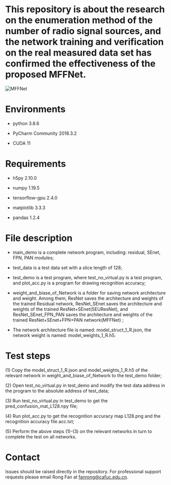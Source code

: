 # This repository is about the research on the enumeration method of the number of radio signal sources, and the network training and verification on the real measured data set has confirmed the effectiveness of the proposed MFFNet.
![MFFNet](https://user-images.githubusercontent.com/74703156/141611152-13298899-8cf4-4660-8417-526e64155f9c.jpg)

# Environments

- python 3.8.6

- PyCharm Community 2018.3.2

- CUDA 11

# Requirements

- h5py 2.10.0

- numpy 1.19.5

- tensorflow-gpu 2.4.0

- matplotlib 3.3.3

- pandas 1.2.4

# File description

- main_demo is a complete network program, including: residual, SEnet, FPN, PAN modules;

- test_data is a test data set with a slice length of 128;

- test_demo is a test program, where test_no_virtual.py is a test program, and plot_acc.py is a program for drawing recognition accuracy;

- weight_and_biase_of_Network is a folder for saving network architecture and weight. Among them, ResNet saves the architecture and weights of the trained Residual network, ResNet_SEnet saves the architecture and weights of the trained ResNet+SEnet(SEUResNet), and ResNet_SEnet_FPN_PAN saves the architecture and weights of the trained ResNet+SEnet+FPN+PAN network(MFFNet) ;

- The network architecture file is named: model_struct_1_R.json, the network weight is named: model_weights_1_R.h5.

# Test steps
(1) Copy the model_struct_1_R.json and model_weights_1_R.h5 of the relevant network in weight_and_biase_of_Network to the test_demo folder;

(2) Open test_no_virtual.py in test_demo and modify the test data address in the program to the absolute address of test_data;

(3) Run test_no_virtual.py in test_demo to get the pred_confusion_mat_L128.npy file;

(4) Run plot_acc.py to get the recognition accuracy map L128.png and the recognition accuracy file acc.txt;

(5) Perform the above steps (1)-(3) on the relevant networks in turn to complete the test on all networks.

# Contact
Issues should be raised directly in the repository. For professional support requests please email Rong Fan at fanrong@cafuc.edu.cn.
